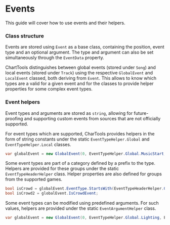 # Events

This guide will cover how to use events and their helpers.

### Class structure
Events are stored using `Event` as a base class, containing the position, event type and an optional argument. The type and argument can also be set simultaneously through the `EventData` property.

ChartTools distinguishes between global events (stored under `Song`) and local events (stored under `Track`) using the respective `GlobalEvent` and `LocalEvent` classed, both deriving from `Event`. This allows to know which types are a valid for a given event and for the classes to provide helper properties for some complex event types.

### Event helpers
Event types and arguments are stored as `string`, allowing for future-proofing and supporting custom events from sources that are not officially supported.

For event types which are supported, CharTools provides helpers in the form of string constants under the static `EventTypeHelper.Global` and `EventTypeHelper.Local` classes.

```c#
var globalEvent = new GlobalEvent(0, EventTypeHelper.Global.MusicStart, null);
```

Some event types are part of a category defined by a prefix to the type. Helpers are provided for these groups under the static `EventTypeHeaderHelper` class. Helper properties are also defined for groups from the supported games.

```c#
bool isCrowd = globalEvent.EventType.StartsWith(EventTypeHeaderHelper.Global.Crowd);
bool isCrowd2 = globalEvent.IsCrowdEvent;
```

Some event types can be modified using predefined arguments. For such values, helpers are provided under the static `EventArgumentHelper` class.

```c#
var globalEvent = new GlobalEvent(0, EventTypeHelper.Global.Lighting, EventArgumentHelper.Global.Lighting.Strobe);
```
